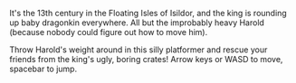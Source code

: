 It's the 13th century in the Floating Isles of Isildor, and the king is rounding up baby dragonkin everywhere. All but the improbably heavy Harold (because nobody could figure out how to move him).

Throw Harold's weight around in this silly platformer and rescue your friends from the king's ugly, boring crates! Arrow keys or WASD to move, spacebar to jump.